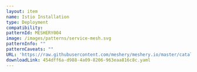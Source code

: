 ```yaml
---
layout: item
name: Istio Installation
type: Deployment
compatibility: 
patternId: MESHERY004
image: /images/patterns/service-mesh.svg
patternInfo: ""
patternCaveats: ""
URL: 'https://raw.githubusercontent.com/meshery/meshery.io/master/catalog/454dff6a-d988-4a09-8206-963eaa816c8c.yaml'
downloadLink: 454dff6a-d988-4a09-8206-963eaa816c8c.yaml
---
```

